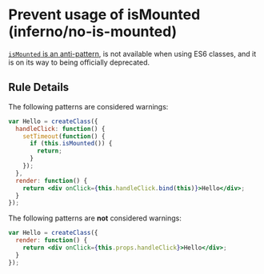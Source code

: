 # Prevent usage of isMounted (inferno/no-is-mounted)

[`isMounted` is an anti-pattern][anti-pattern], is not available when using ES6 classes, and it is on its way to being officially deprecated.

[anti-pattern]: https://facebook.github.io/react/blog/2015/12/16/ismounted-antipattern.html

## Rule Details

The following patterns are considered warnings:

```jsx
var Hello = createClass({
  handleClick: function() {
    setTimeout(function() {
      if (this.isMounted()) {
        return;
      }
    });
  },
  render: function() {
    return <div onClick={this.handleClick.bind(this)}>Hello</div>;
  }
});
```

The following patterns are **not** considered warnings:

```jsx
var Hello = createClass({
  render: function() {
    return <div onClick={this.props.handleClick}>Hello</div>;
  }
});
```
